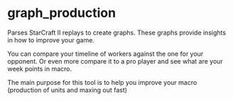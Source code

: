 # graph_production
Parses StarCraft II replays to create graphs. These graphs provide insights in how to improve your game.

You can compare your timeline of workers against the one for your opponent. Or even more compare it to a pro player and
see what are your week points in macro.

The main purpose for this tool is to help you improve your macro (production of units and maxing out fast)





